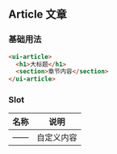 ## Article 文章

### 基础用法

```html
<ui-article>
  <h1>大标题</h1>
  <section>章节内容</section>
</ui-article>
```

### Slot

| 名称      | 说明    |
|---------- |-------- |
|——| 自定义内容 |
